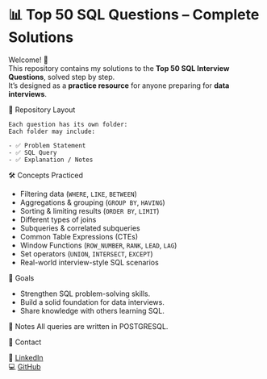 # 📊 Top 50 SQL Questions – Complete Solutions

Welcome! 👋  
This repository contains my solutions to the **Top 50 SQL Interview Questions**, solved step by step.  
It’s designed as a **practice resource** for anyone preparing for **data interviews**.

📂 Repository Layout

    Each question has its own folder:
    Each folder may include:
    
    - ✅ Problem Statement  
    - ✅ SQL Query  
    - ✅ Explanation / Notes  

🛠️ Concepts Practiced
  - Filtering data (`WHERE`, `LIKE`, `BETWEEN`)  
  - Aggregations & grouping (`GROUP BY`, `HAVING`)  
  - Sorting & limiting results (`ORDER BY`, `LIMIT`)  
  - Different types of joins  
  - Subqueries & correlated subqueries  
  - Common Table Expressions (CTEs)  
  - Window Functions (`ROW_NUMBER`, `RANK`, `LEAD`, `LAG`)  
  - Set operators (`UNION`, `INTERSECT`, `EXCEPT`)  
  - Real-world interview-style SQL scenarios  

🎯 Goals
  - Strengthen SQL problem-solving skills.  
  - Build a solid foundation for data interviews.  
  - Share knowledge with others learning SQL.

📌 Notes
    All queries are written in POSTGRESQL.
    
📧 Contact 

🔗 [LinkedIn](https://www.linkedin.com/in/ali-alaa/)  
💻 [GitHub](https://github.com/Alialaa122)



